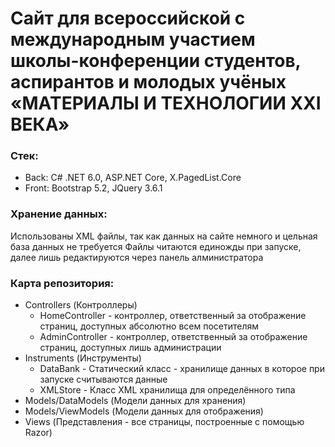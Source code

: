 # Сайт для всероссийской с международным участием школы-конференции студентов, аспирантов и молодых учёных «МАТЕРИАЛЫ И ТЕХНОЛОГИИ XXI ВЕКА»

### Стек:
- Back: C# .NET 6.0, ASP.NET Core, X.PagedList.Core
- Front: Bootstrap 5.2, JQuery 3.6.1

### Хранение данных:

Использованы XML файлы, так как данных на сайте немного и цельная база данных не требуется
Файлы читаются единожды при запуске, далее лишь редактируются через панель алминистратора

### Карта репозитория:
- Controllers (Контроллеры)
  - HomeController - контроллер, ответственный за отображение страниц, доступных абсолютно всем посетителям
  - AdminController - контроллер, ответственный за отображение страниц, доступных лишь администрации
- Instruments (Инструменты)
  - DataBank - Статический класс - хранилище данных в которое при запуске считываются данные
  - XMLStore - Класс XML хранилища для определённого типа
- Models/DataModels (Модели данных для хранения)
- Models/ViewModels (Модели данных для отображения)
- Views (Представления - все страницы, построенные с помощью Razor)
